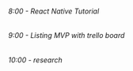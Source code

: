 ###### 8:00 - React Native Tutorial
###### 9:00 - Listing MVP with trello board
###### 10:00 - research
